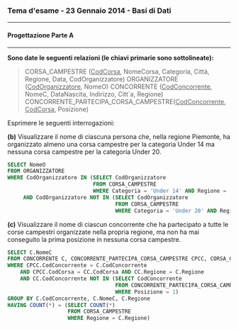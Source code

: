### Tema d'esame - 23 Gennaio 2014 - Basi di Dati

---

#### Progettazione Parte A

----

**Sono date le seguenti relazioni (le chiavi primarie sono sottolineate):**

> CORSA_CAMPESTRE (<u>CodCorsa</u>, NomeCorsa, Categoria, Città, Regione, Data, CodOrganizzatore)
> ORGANIZZATORE (<u>CodOrganizzatore</u>, NomeO)
> CONCORRENTE (<u>CodConcorrente</u>, NomeC, DataNascita, Indirizzo, Citt`a, Regione) CONCORRENTE_PARTECIPA_CORSA_CAMPESTRE(<u>CodConcorrente</u>, <u>CodCorsa</u>, Posizione)



Esprimere le seguenti interrogazioni:

**(b)** Visualizzare il nome di ciascuna persona che, nella regione Piemonte, ha organizzato almeno una corsa campestre per la categoria Under 14 ma nessuna corsa campestre per la categoria Under 20.

``` sql
SELECT NomeO
FROM ORGANIZZATORE
WHERE CodOrganizzatore IN (SELECT CodOrganizzatore
                           FROM CORSA_CAMPESTRE
                           WHERE Categoria = 'Under 14' AND Regione = 'Piemonte')
	 AND CodOrganizzatore NOT IN (SELECT CodOrganizzatore
                             	  FROM CORSA_CAMPESTRE
                             	  WHERE Categoria = 'Under 20' AND Regione = 'Piemonte');
```

**(c)** Visualizzare il nome di ciascun concorrente che ha partecipato a tutte le corse campestri organizzate nella propria regione, ma non ha mai conseguito la prima posizione in nessuna corsa campestre.

``` sql
SELECT C.NomeC
FROM CONCORRENTE C, CONCORRENTE_PARTECIPA_CORSA_CAMPESTRE CPCC, CORSA_CAMPESTRE CC
WHERE CPCC.CodConcorrente = C.CodConcorrente
	AND CPCC.CodCorsa = CC.CodCorsa AND CC.Regione = C.Regione
	AND CC.CodConcorrente NOT IN (SELECT CodConcorrente
                                  FROM CONCORRENTE_PARTECIPA_CORSA_CAMPESTRE
                                  WHERE Posizione = 1)
GROUP BY C.CodConcorrente, C.NomeC, C.Regione
HAVING COUNT(*) = (SELECT COUNT(*)
                   FROM CORSA_CAMPESTRE
                   WHERE Regione = C.Regione)
```

